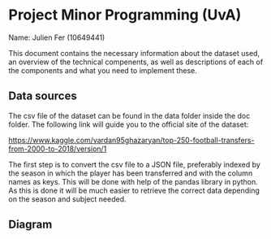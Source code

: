 # Project Minor Programming (UvA)

Name: Julien Fer (10649441)

This document contains the necessary information about the dataset used, an
overview of the technical compenents, as well as descriptions of each of the
components and what you need to implement these.

## Data sources

The csv file of the dataset can be found in the data folder inside the doc
folder. The following link will guide you to the official site of the dataset:

https://www.kaggle.com/vardan95ghazaryan/top-250-football-transfers-from-2000-to-2018/version/1

The first step is to convert the csv file to a JSON file, preferably indexed by
the season in which the player has been transferred and with the column names as
keys. This will be done with help of the pandas library in python. As this is
done it will be much easier to retrieve the correct data depending on the season
and subject needed.

## Diagram
